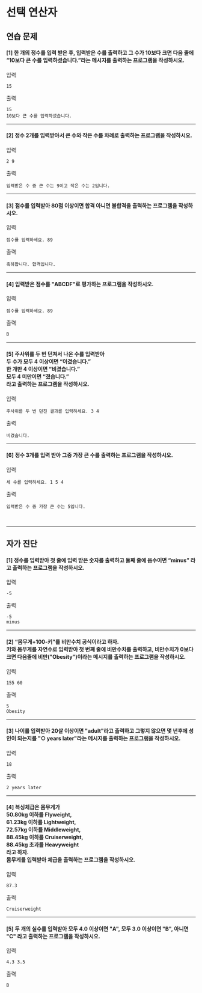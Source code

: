 # 선택 연산자

## 연습 문제

#### [1] 한 개의 정수를 입력 받은 후, 입력받은 수를 출력하고 그 수가 10보다 크면 다음 줄에 “10보다 큰 수를 입력하셨습니다.”라는 메시지를 출력하는 프로그램을 작성하시오.
입력
```
15
```
출력
```
15
10보다 큰 수를 입력하셨습니다.
```
---
#### [2] 정수 2개를 입력받아서 큰 수와 작은 수를 차례로 출력하는 프로그램을 작성하시오.
입력
```
2 9
```
출력
```
입력받은 수 중 큰 수는 9이고 작은 수는 2입니다.
```
---
#### [3] 점수를 입력받아 80점 이상이면 합격 아니면 불합격을 출력하는 프로그램을 작성하시오. 
입력
```
점수를 입력하세요. 89
```
출력
```
축하합니다. 합격입니다.
```
---
#### [4] 입력받은 점수를 "ABCDF"로 평가하는 프로그램을 작성하시오.
입력
```
점수를 입력하세요. 89
```
출력
```
B
```
---
#### [5] 주사위를 두 번 던져서 나온 수를 입력받아<br>두 수가 모두 4 이상이면 “이겼습니다.”<br>한 개만 4 이상이면 “비겼습니다.”<br>모두 4 미만이면 “졌습니다.”<br>라고 출력하는 프로그램을 작성하시오.
입력
```
주사위를 두 번 던진 결과를 입력하세요. 3 4
```
출력
```
비겼습니다.
```
---
#### [6] 정수 3개를 입력 받아 그중 가장 큰 수를 출력하는 프로그램을 작성하시오.
입력
```
세 수를 입력하세요. 1 5 4
```
출력
```
입력받은 수 중 가장 큰 수는 5입니다.
```
<br>

---
## 자가 진단

#### [1] 정수를 입력받아 첫 줄에 입력 받은 숫자를 출력하고 둘째 줄에 음수이면 “minus” 라고 출력하는 프로그램을 작성하시오.
입력
```
-5
```
출력
```
-5
minus
```
---
#### [2] “몸무게+100-키”를 비만수치 공식이라고 하자.<br>키와 몸무게를 자연수로 입력받아 첫 번째 줄에 비만수치를 출력하고, 비만수치가 0보다 크면 다음줄에 비만("Obesity")이라는 메시지를 출력하는 프로그램을 작성하시오.
입력
```
155 60
```
출력
```
5
Obesity
```
---
#### [3] 나이를 입력받아 20살 이상이면 "adult"라고 출력하고 그렇지 않으면 몇 년후에 성인이 되는지를 "○ years later"라는 메시지를 출력하는 프로그램을 작성하시오.
입력
```
18
```
출력
```
2 years later
```
---
#### [4] 복싱체급은 몸무게가<br>50.80kg 이하를 Flyweight,<br>61.23kg 이하를 Lightweight,<br>72.57kg 이하를 Middleweight,<br>88.45kg 이하를 Cruiserweight,<br>88.45kg 초과를 Heavyweight<br>라고 하자.<br>몸무게를 입력받아 체급을 출력하는 프로그램을 작성하시오.
입력
```
87.3
```
출력
```
Cruiserweight
```
---
#### [5] 두 개의 실수를 입력받아 모두 4.0 이상이면 "A", 모두 3.0 이상이면 "B", 아니면 "C" 라고 출력하는 프로그램을 작성하시오.
입력
```
4.3 3.5
```
출력
```
B
```